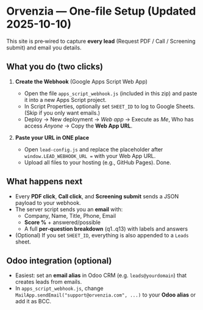 # Orvenzia — One‑file Setup (Updated 2025-10-10)
This site is pre‑wired to capture **every lead** (Request PDF / Call / Screening submit) and email you details.

## What you do (two clicks)
1) **Create the Webhook** (Google Apps Script Web App)
   - Open the file `apps_script_webhook.js` (included in this zip) and paste it into a new Apps Script project.
   - In Script Properties, optionally set `SHEET_ID` to log to Google Sheets. (Skip if you only want emails.)
   - Deploy → New deployment → *Web app* → Execute as *Me*, Who has access *Anyone* → Copy the **Web App URL**.

2) **Paste your URL in ONE place**
   - Open `lead-config.js` and replace the placeholder after `window.LEAD_WEBHOOK_URL =` with your Web App URL.
   - Upload all files to your hosting (e.g., GitHub Pages). Done.

## What happens next
- Every **PDF click**, **Call click**, and **Screening submit** sends a JSON payload to your webhook.
- The server script sends you an **email** with:
  - Company, Name, Title, Phone, Email
  - **Score %** + answered/possible
  - A full **per‑question breakdown** (q1..q13) with labels and answers
- (Optional) If you set `SHEET_ID`, everything is also appended to a `Leads` sheet.

## Odoo integration (optional)
- Easiest: set an **email alias** in Odoo CRM (e.g. `leads@yourdomain`) that creates leads from emails.
- In `apps_script_webhook.js`, change `MailApp.sendEmail("support@orvenzia.com", ...)` to your **Odoo alias** or add it as BCC.
